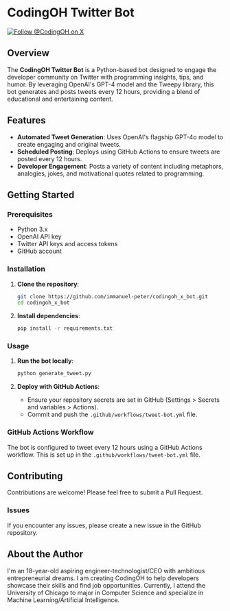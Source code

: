 # CodingOH Twitter Bot

[![Follow @CodingOH on X](https://img.shields.io/twitter/follow/CodingOH?style=social)](https://x.com/CodingOH)

## Overview

The **CodingOH Twitter Bot** is a Python-based bot designed to engage the developer community on Twitter with programming insights, tips, and humor. By leveraging OpenAI's GPT-4 model and the Tweepy library, this bot generates and posts tweets every 12 hours, providing a blend of educational and entertaining content.

## Features

- **Automated Tweet Generation**: Uses OpenAI's flagship GPT-4o model to create engaging and original tweets.
- **Scheduled Posting**: Deploys using GitHub Actions to ensure tweets are posted every 12 hours.
- **Developer Engagement**: Posts a variety of content including metaphors, analogies, jokes, and motivational quotes related to programming.

## Getting Started

### Prerequisites

- Python 3.x
- OpenAI API key
- Twitter API keys and access tokens
- GitHub account

### Installation

1. **Clone the repository**:

   ```bash
   git clone https://github.com/immanuel-peter/codingoh_x_bot.git
   cd codingoh_x_bot
   ```

2. **Install dependencies**:
   ```bash
   pip install -r requirements.txt
   ```

### Usage

1. **Run the bot locally**:

   ```bash
   python generate_tweet.py
   ```

2. **Deploy with GitHub Actions**:
   - Ensure your repository secrets are set in GitHub (Settings > Secrets and variables > Actions).
   - Commit and push the `.github/workflows/tweet-bot.yml` file.

### GitHub Actions Workflow

The bot is configured to tweet every 12 hours using a GitHub Actions workflow. This is set up in the `.github/workflows/tweet-bot.yml` file.

## Contributing

Contributions are welcome! Please feel free to submit a Pull Request.

### Issues

If you encounter any issues, please create a new issue in the GitHub repository.

## About the Author

I'm an 18-year-old aspiring engineer-technologist/CEO with ambitious entrepreneurial dreams. I am creating CodingOH to help developers showcase their skills and find job opportunities. Currently, I attend the University of Chicago to major in Computer Science and specialize in Machine Learning/Artificial Intelligence.
